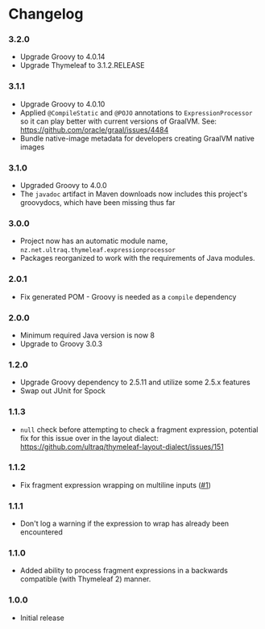 
Changelog
=========

### 3.2.0
 - Upgrade Groovy to 4.0.14
 - Upgrade Thymeleaf to 3.1.2.RELEASE

### 3.1.1
 - Upgrade Groovy to 4.0.10
 - Applied `@CompileStatic` and `@POJO` annotations to `ExpressionProcessor` so
   it can play better with current versions of GraalVM.  See: https://github.com/oracle/graal/issues/4484
 - Bundle native-image metadata for developers creating GraalVM native images

### 3.1.0
 - Upgraded Groovy to 4.0.0
 - The `javadoc` artifact in Maven downloads now includes this project's
   groovydocs, which have been missing thus far

### 3.0.0
 - Project now has an automatic module name, `nz.net.ultraq.thymeleaf.expressionprocessor`
 - Packages reorganized to work with the requirements of Java modules.

### 2.0.1
 - Fix generated POM - Groovy is needed as a `compile` dependency

### 2.0.0
 - Minimum required Java version is now 8
 - Upgrade to Groovy 3.0.3

### 1.2.0
 - Upgrade Groovy dependency to 2.5.11 and utilize some 2.5.x features
 - Swap out JUnit for Spock

### 1.1.3
 - `null` check before attempting to check a fragment expression, potential fix
   for this issue over in the layout dialect:
   https://github.com/ultraq/thymeleaf-layout-dialect/issues/151

### 1.1.2
 - Fix fragment expression wrapping on multiline inputs
   ([#1](https://github.com/ultraq/thymeleaf-expression-processor/issues/1))

### 1.1.1
 - Don't log a warning if the expression to wrap has already been encountered

### 1.1.0
 - Added ability to process fragment expressions in a backwards compatible (with
   Thymeleaf 2) manner.

### 1.0.0
 - Initial release
